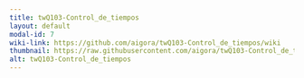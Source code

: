 ```yaml
---
title: twQ103-Control_de_tiempos
layout: default
modal-id: 7
wiki-link: https://github.com/aigora/twQ103-Control_de_tiempos/wiki
thumbnail: https://raw.githubusercontent.com/aigora/twQ103-Control_de_tiempos/master/logo.png
alt: twQ103-Control_de_tiempos
---
```

